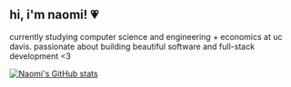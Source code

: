 ## hi, i'm naomi! 💗

currently studying computer science and engineering + economics at uc davis. passionate about building beautiful software and full-stack development <3

[![Naomi's GitHub stats](https://github-readme-stats.vercel.app/api?username=naomitzhao&hide_rank=true&show=reviews&hide=stars&theme=dracula)](https://github.com/naomitzhao/github-readme-stats)

